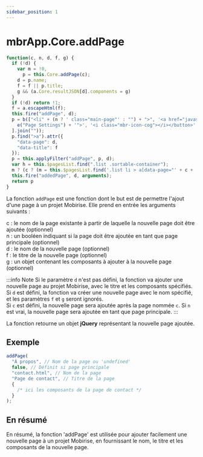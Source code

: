 ```yaml
---
sidebar_position: 1
---
```


# mbrApp.Core.addPage

```js
function(c, n, d, f, g) {
  if (!d) {
    var m = !0,
      p = this.Core.addPage(c);
    d = p.name;
    f = f || p.title;
    g && (a.Core.resultJSON[d].components = g)
  }
  if (!d) return !1;
  f = a.escapeHtml(f);
  this.fire("addPage", d);
  p = b(["<li" + (n ? ' class="main-page"' : "") + ">", '<a href="javascript:void(0)" class="clearfix">', '<span data-tooltipster="bottom"' + (n ? "" : ' title="' + e("Drag Page") + '"') + ">" + f + "</span>", '<div class="btn-group">', '<button class="btn btn-primary app-page-clone" data-tooltipster="bottom" title="' + e("Clone Page") + '">', '<i class="mbr-icon-copy"></i></button>', '<button class="btn btn-info app-page-settings" data-tooltipster="bottom" title="' +
    e("Page Settings") + '">', '<i class="mbr-icon-cog"></i></button>', n ? "" : '<button class="btn btn-material-red app-page-remove" data-tooltipster="bottom" title="' + e("Remove Page") + '"><i class="mbr-icon-trash"></i></button>', '<button class="btn btn-info app-page-ok" data-tooltipster="bottom" title="' + e("OK") + '">', '<i class="mbr-icon-check"></i></button></div></a></li>'
  ].join(""));
  p.find(">a").attr({
    "data-page": d,
    "data-title": f
  });
  p = this.applyFilter("addPage", p, d);
  var h = this.$pagesList.find(".list .sortable-container");
  m ? (c ? (m = this.$pagesList.find('.list li > a[data-page="' + c + '"]').parent(), m.hasClass("main-page") ? h.prepend(p) : m.after(p)) : h.prepend(p), l(h)) : p.hasClass("main-page") ? h.before(p) : h.append(p);
  this.fire("addedPage", d, arguments);
  return p
}
```

La fonction `addPage` est une fonction dont le but est de permettre l'ajout d'une page à un projet Mobirise. Elle prend en entrée les arguments suivants :

c : le nom de la page existante à partir de laquelle la nouvelle page doit être ajoutée (optionnel)<br/>
n : un booléen indiquant si la page doit être ajoutée en tant que page principale (optionnel)<br/>
d : le nom de la nouvelle page (optionnel)<br/>
f : le titre de la nouvelle page (optionnel)<br/>
g : un objet contenant les composants à ajouter à la nouvelle page (optionnel)

:::info Note
Si le paramètre `d` n'est pas défini, la fonction va ajouter une nouvelle page au projet Mobirise, avec le titre et les composants spécifiés.<br/>
Si `d` est défini, la fonction va créer une nouvelle page avec le nom spécifié, et les paramètres `f` et `g` seront ignorés.<br/>
Si `c` est défini, la nouvelle page sera ajoutée après la page nommée `c`. Si `n` est vrai, la nouvelle page sera ajoutée en tant que page principale.
:::

La fonction retourne un objet **jQuery** représentant la nouvelle page ajoutée.

## Exemple

```js
addPage(
  "À propos", // Nom de la page ou 'undefined'
  false, // Définit si page principale
  "contact.html", // Nom de la page
  "Page de contact", // Titre de la page
  {
    /* ici les composants de la page de contact */
  }
);
```

## En résumé

En résumé, la fonction 'addPage' est utilisée pour ajouter facilement une nouvelle page à un projet Mobirise, en fournissant le nom, le titre et les composants de la nouvelle page.
